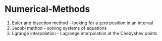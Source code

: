 # Numerical-Methods

1. Euler and bisection method - looking for a zero position in an interval 
2. Jacobi method - solving systems of equations
3. Lgrange interpolation - Lagrange interpolation at the Chebyshev points
